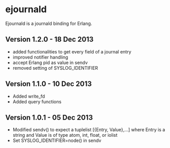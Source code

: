 ejournald
=========

Ejournald is a journald binding for Erlang.

Version 1.2.0 - 18 Dec 2013
---------------------------

* added functionalities to get every field of a journal entry
* improved notifier handling
* accept Erlang pid as value in sendv
* removed setting of SYSLOG_IDENTIFIER

Version 1.1.0 - 10 Dec 2013
---------------------------

* Added write_fd
* Added query functions

Version 1.0.1 - 05 Dec 2013
---------------------------

* Modified sendv() to expect a tuplelist [{Entry, Value},...] where Entry is a string and Value is of type atom, int, float, or iolist
* Set SYSLOG_IDENTIFIER=node() in sendv
